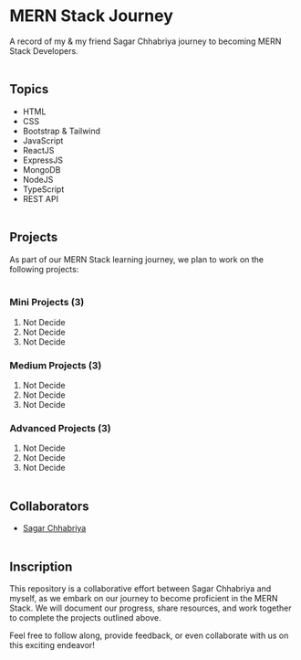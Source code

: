# MERN Stack Journey

A record of my & my friend Sagar Chhabriya journey to becoming MERN Stack Developers.
<br></br>

## Topics

- HTML
- CSS
- Bootstrap & Tailwind
- JavaScript
- ReactJS
- ExpressJS
- MongoDB
- NodeJS
- TypeScript
- REST API
<br></br>

## Projects

As part of our MERN Stack learning journey, we plan to work on the following projects:
<br></br>

### Mini Projects (3)

1. Not Decide 
2. Not Decide
3. Not Decide

### Medium Projects (3)

1. Not Decide 
2. Not Decide
3. Not Decide

### Advanced Projects (3)

1. Not Decide 
2. Not Decide
3. Not Decide
<br></br>

## Collaborators

- [Sagar Chhabriya](https://github.com/SagarChhabriya)
<br></br>

## Inscription

This repository is a collaborative effort between Sagar Chhabriya and myself, as we embark on our journey to become proficient in the MERN Stack. We will document our progress, share resources, and work together to complete the projects outlined above.

Feel free to follow along, provide feedback, or even collaborate with us on this exciting endeavor!
